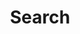 ---
title: Search
layout: search
permalink: /search/
author_profile: false
sidebar_main: true
sidebar:
    nav: "docs"
---